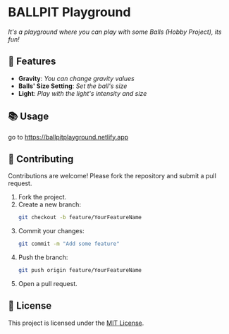 # BALLPIT Playground
*It's a playground where you can play with some Balls (Hobby Project), its fun!*

## 🚀 Features
- **Gravity**: *You can change gravity values*
- **Balls' Size Setting**: *Set the ball's size*
- **Light**: *Play with the light's intensity and size*



## 📚 Usage  
go to https://ballpitplayground.netlify.app

## 🤝 Contributing  
Contributions are welcome! Please fork the repository and submit a pull request.  

1. Fork the project.  
2. Create a new branch:  
   ```bash
   git checkout -b feature/YourFeatureName
   ```
3. Commit your changes:  
   ```bash
   git commit -m "Add some feature"
   ```
4. Push the branch:  
   ```bash
   git push origin feature/YourFeatureName
   ```
5. Open a pull request.

## 📄 License  
This project is licensed under the [MIT License](LICENSE).
